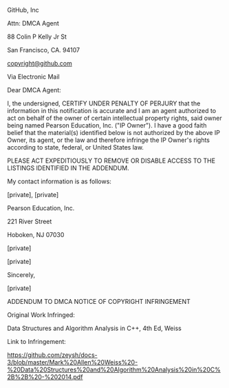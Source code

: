 GitHub, Inc

Attn: DMCA Agent

88 Colin P Kelly Jr St

San Francisco, CA. 94107

copyright@github.com 

 

 

Via Electronic Mail

 

 

Dear DMCA Agent:

 

I, the undersigned, CERTIFY UNDER PENALTY OF PERJURY that the information in this notification is accurate and I am an agent authorized to act on behalf of the owner of certain intellectual property rights, said owner being named Pearson Education, Inc. ("IP Owner"). I have a good faith belief that the material(s) identified below is not authorized by the above IP Owner, its agent, or the law and therefore infringe the IP Owner's rights according to state, federal, or United States law.

 

PLEASE ACT EXPEDITIOUSLY TO REMOVE OR DISABLE ACCESS TO THE LISTINGS IDENTIFIED IN THE ADDENDUM.

 

My contact information is as follows:

 

[private], [private]

Pearson Education, Inc.

221 River Street

Hoboken, NJ 07030

[private]

[private]

 

Sincerely,

 

[private]

 

ADDENDUM TO DMCA NOTICE OF COPYRIGHT INFRINGEMENT

 

Original Work Infringed:

Data Structures and Algorithm Analysis in C++, 4th Ed, Weiss

 

Link to Infringement:

https://github.com/zeysh/docs-3/blob/master/Mark%20Allen%20Weiss%20-%20Data%20Structures%20and%20Algorithm%20Analysis%20in%20C%2B%2B%20-%202014.pdf
